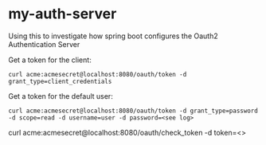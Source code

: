 # my-auth-server

Using this to investigate how spring boot configures the Oauth2 Authentication Server

Get a token for the client:

`curl acme:acmesecret@localhost:8080/oauth/token -d grant_type=client_credentials`


Get a token for the default user:

`curl acme:acmesecret@localhost:8080/oauth/token -d grant_type=password -d scope=read -d username=user -d password=<see log>`


curl acme:acmesecret@localhost:8080/oauth/check_token -d token=<>
